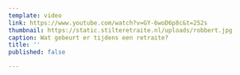 ```yaml
---
template: video
link: https://www.youtube.com/watch?v=GY-6woD6p8c&t=252s
thumbnail: https://static.stilteretraite.nl/uploads/robbert.jpg
caption: Wat gebeurt er tijdens een retraite?
title: ''
published: false

---
```

